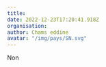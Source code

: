 ```yaml
---
title: 
date: 2022-12-23T17:20:41.918Z
organisation: 
author: Chams eddine
avatar: "/img/pays/SN.svg"
---
```


Non